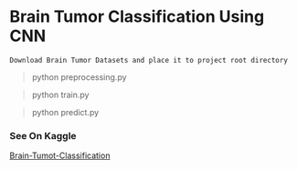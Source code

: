 # Brain Tumor Classification Using CNN

`Download Brain Tumor Datasets and place it to project root directory`

> python preprocessing.py

> python train.py

> python predict.py

### See On Kaggle
[Brain-Tumot-Classification](https://www.kaggle.com/chityeaung/brain-tumor-classification)